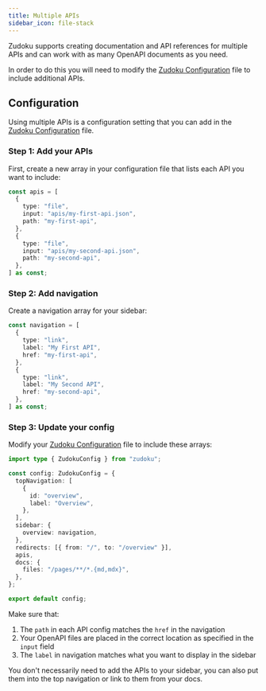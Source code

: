 ```yaml
---
title: Multiple APIs
sidebar_icon: file-stack
---
```


Zudoku supports creating documentation and API references for multiple APIs and can work with as many OpenAPI documents as you need.

In order to do this you will need to modify the [Zudoku Configuration](../configuration/overview.md) file to include additional APIs.

## Configuration

Using multiple APIs is a configuration setting that you can add in the [Zudoku Configuration](../configuration/overview.md) file.

### Step 1: Add your APIs

First, create a new array in your configuration file that lists each API you want to include:

```typescript
const apis = [
  {
    type: "file",
    input: "apis/my-first-api.json",
    path: "my-first-api",
  },
  {
    type: "file",
    input: "apis/my-second-api.json",
    path: "my-second-api",
  },
] as const;
```

### Step 2: Add navigation

Create a navigation array for your sidebar:

```typescript
const navigation = [
  {
    type: "link",
    label: "My First API",
    href: "my-first-api",
  },
  {
    type: "link",
    label: "My Second API",
    href: "my-second-api",
  },
] as const;
```

### Step 3: Update your config

Modify your [Zudoku Configuration](../configuration/overview.md) file to include these arrays:

```typescript
import type { ZudokuConfig } from "zudoku";

const config: ZudokuConfig = {
  topNavigation: [
    {
      id: "overview",
      label: "Overview",
    },
  ],
  sidebar: {
    overview: navigation,
  },
  redirects: [{ from: "/", to: "/overview" }],
  apis,
  docs: {
    files: "/pages/**/*.{md,mdx}",
  },
};

export default config;
```

Make sure that:

1. The `path` in each API config matches the `href` in the navigation
2. Your OpenAPI files are placed in the correct location as specified in the `input` field
3. The `label` in navigation matches what you want to display in the sidebar

You don't necessarily need to add the APIs to your sidebar, you can also put them into the top navigation or link to them from your docs.
